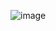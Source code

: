 ![image](https://user-images.githubusercontent.com/89828695/194099128-a41dab18-5ddb-439b-b444-3197097828c7.png)
